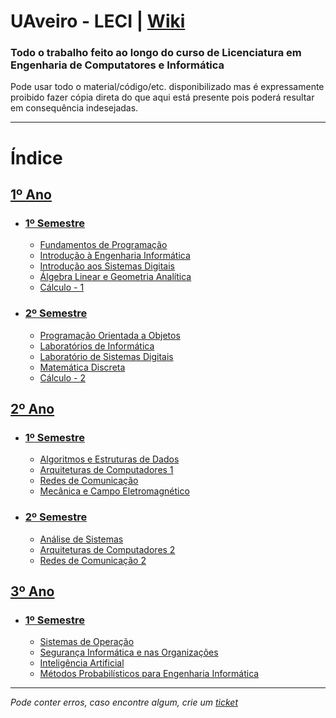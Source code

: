 # UAveiro - LECI | [Wiki](https://github.com/TiagoRG/uaveiro-leci/wiki)
### Todo o trabalho feito ao longo do curso de Licenciatura em Engenharia de Computatores e Informática

Pode usar todo o material/código/etc. disponibilizado mas é expressamente proibido fazer cópia direta do que aqui está presente pois poderá resultar em consequência indesejadas.

---

# Índice

## [1º Ano](https://git.tiagorg.pt/TiagoRG/uaveiro-leci/src/branch/main/1ano)

- ### [1º Semestre](https://git.tiagorg.pt/TiagoRG/uaveiro-leci/src/branch/main/1ano/1semestre)
  - [Fundamentos de Programação](https://git.tiagorg.pt/TiagoRG/uaveiro-leci/src/branch/main/1ano/1semestre/fp)
  - [Introdução à Engenharia Informática](https://git.tiagorg.pt/TiagoRG/uaveiro-leci/src/branch/main/1ano/1semestre/iei)
  - [Introdução aos Sistemas Digitais](https://git.tiagorg.pt/TiagoRG/uaveiro-leci/src/branch/main/1ano/1semestre/isd)
  - [&Aacute;lgebra Linear e Geometria Anal&iacute;tica](https://git.tiagorg.pt/TiagoRG/uaveiro-leci/src/branch/main/1ano/1semestre/alga)
  - [C&aacute;lculo - 1](https://git.tiagorg.pt/TiagoRG/uaveiro-leci/src/branch/main/1ano/1semestre/c1)

- ### [2º Semestre](https://git.tiagorg.pt/TiagoRG/uaveiro-leci/src/branch/main/1ano/2semestre)
  - [Programação Orientada a Objetos](https://git.tiagorg.pt/TiagoRG/uaveiro-leci/src/branch/main/1ano/2semestre/poo)
  - [Laboratórios de Informática](https://git.tiagorg.pt/TiagoRG/uaveiro-leci/src/branch/main/1ano/2semestre/labi)
  - [Laboratório de Sistemas Digitais](https://git.tiagorg.pt/TiagoRG/uaveiro-leci/src/branch/main/1ano/2semestre/lsd)
  - [Matem&aacute;tica Discreta](https://git.tiagorg.pt/TiagoRG/uaveiro-leci/src/branch/main/1ano/2semestre/md)
  - [C&aacute;lculo - 2](https://git.tiagorg.pt/TiagoRG/uaveiro-leci/src/branch/main/1ano/2semestre/c2)

## [2º Ano](https://git.tiagorg.pt/TiagoRG/uaveiro-leci/src/branch/main/2ano)

- ### [1º Semestre](https://git.tiagorg.pt/TiagoRG/uaveiro-leci/src/branch/main/2ano/1semestre)
  - [Algoritmos e Estruturas de Dados](https://git.tiagorg.pt/TiagoRG/uaveiro-leci/src/branch/main/2ano/1semestre/aed)
  - [Arquiteturas de Computadores 1](https://git.tiagorg.pt/TiagoRG/uaveiro-leci/src/branch/main/2ano/1semestre/ac1)
  - [Redes de Comunicação](https://git.tiagorg.pt/TiagoRG/uaveiro-leci/src/branch/main/2ano/1semestre/rc1)
  - [Mecânica e Campo Eletromagnético](https://git.tiagorg.pt/TiagoRG/uaveiro-leci/src/branch/main/2ano/1semestre/mce)

- ### [2º Semestre](https://git.tiagorg.pt/TiagoRG/uaveiro-leci/src/branch/main/2ano/2semestre)
  - [Análise de Sistemas](https://git.tiagorg.pt/TiagoRG/uaveiro-leci/src/branch/main/2ano/2semestre/as)
  - [Arquiteturas de Computadores 2](https://git.tiagorg.pt/TiagoRG/uaveiro-leci/src/branch/main/2ano/2semestre/ac2)
  - [Redes de Comunicação 2](https://git.tiagorg.pt/TiagoRG/uaveiro-leci/src/branch/main/2ano/2semestre/rc2)

## [3º Ano](https://git.tiagorg.pt/TiagoRG/uaveiro-leci/src/branch/main/3ano)

- ### [1º Semestre](https://git.tiagorg.pt/TiagoRG/uaveiro-leci/src/branch/main/3ano/1semestre)
  - [Sistemas de Operação](https://git.tiagorg.pt/TiagoRG/uaveiro-leci/src/branch/main/3ano/1semestre/so)
  - [Segurança Informática e nas Organizações](https://git.tiagorg.pt/TiagoRG/uaveiro-leci/src/branch/main/3ano/1semestre/sio)
  - [Inteligência Artificial](https://git.tiagorg.pt/TiagoRG/uaveiro-leci/src/branch/main/3ano/1semestre/ia)
  - [Métodos Probabilísticos para Engenharia Informática](https://git.tiagorg.pt/TiagoRG/uaveiro-leci/src/branch/main/3ano/1semestre/mpei)

---
*Pode conter erros, caso encontre algum, crie um* [*ticket*](https://github.com/TiagoRG/uaveiro-leci/issues/new)
